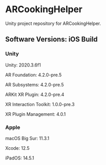 # ARCookingHelper
Unity project repository for ARCookingHelper.

## Software Versions: iOS Build

### Unity
Unity: 2020.3.6f1

AR Foundation: 4.2.0-pre.5

AR Subsystems: 4.2.0-pre.5

ARKit XR Plugin: 4.2.0-pre.4

XR Interaction Toolkit: 1.0.0-pre.3

XR Plugin Management: 4.0.1

### Apple
macOS Big Sur: 11.3.1

Xcode: 12.5

iPadOS: 14.5.1
